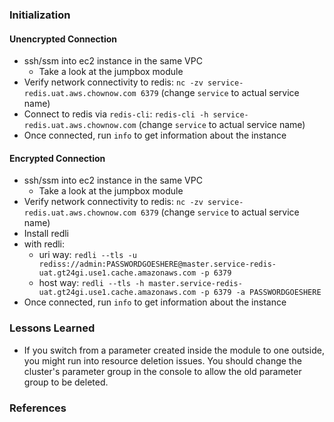 ### Initialization

#### Unencrypted Connection

* ssh/ssm into ec2 instance in the same VPC
  * Take a look at the jumpbox module
* Verify network connectivity to redis: `nc -zv service-redis.uat.aws.chownow.com 6379` (change `service` to actual service name)
* Connect to redis via `redis-cli`: `redis-cli -h service-redis.uat.aws.chownow.com` (change `service` to actual service name)
* Once connected, run `info` to get information about the instance

#### Encrypted Connection

* ssh/ssm into ec2 instance in the same VPC
  * Take a look at the jumpbox module
* Verify network connectivity to redis: `nc -zv service-redis.uat.aws.chownow.com 6379` (change `service` to actual service name)
* Install redli
* with redli:
  * uri way:  `redli --tls -u rediss://admin:PASSWORDGOESHERE@master.service-redis-uat.gt24gi.use1.cache.amazonaws.com -p 6379`
  * host way: `redli --tls -h master.service-redis-uat.gt24gi.use1.cache.amazonaws.com -p 6379 -a PASSWORDGOESHERE`
* Once connected, run `info` to get information about the instance

### Lessons Learned

* If you switch from a parameter created inside the module to one outside, you might run into resource deletion issues. You should change the cluster's parameter group in the console to allow the old parameter group to be deleted.

### References
